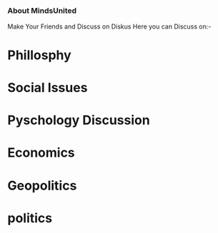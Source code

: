 # 

### About MindsUnited
Make Your Friends and Discuss on Diskus
 Here you can Discuss on:- 

# Phillosphy 
# Social Issues
# Pyschology Discussion
# Economics 
# Geopolitics 
# politics 

 
